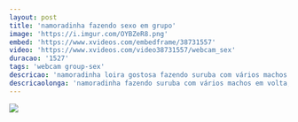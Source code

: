```yaml
---
layout: post
title: 'namoradinha fazendo sexo em grupo'
image: 'https://i.imgur.com/OYBZeR8.png'
embed: 'https://www.xvideos.com/embedframe/38731557'
video: 'https://www.xvideos.com/video38731557/webcam_sex'
duracao: '1527'
tags: 'webcam group-sex'
descricao: 'namoradinha loira gostosa fazendo suruba com vários machos em volta, comendo ela ao vivo na webcam.'
descricaolonga: 'namoradinha fazendo suruba com vários machos em volta, comendo ela ao vivo na webcam. Essa gostosa fica deitada tomando rola de todos os lados enquanto transmite o video ao vivo.'
---
```

<a href="{{ page.url | prepend: site.baseurl | prepend: site.url }}"><img src="{{ page.image }}" /></a>

